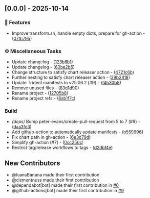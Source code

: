 
## [0.0.0] - 2025-10-14



### 🚀 Features

- Improve transform.sh, handle empty dicts, prepare for gh-action - ([07fb795](https://github.com/postfinance/trident-helm/commit/07fb795f9ffc9c5b0ac8747d615a29dd6d6cdbe1))

### ⚙️ Miscellaneous Tasks

- Update changelog - ([123b6b1](https://github.com/postfinance/trident-helm/commit/123b6b1c06e12aefb282efa6a2e884c3c469ad90))
- Update changelog - ([63be2b5](https://github.com/postfinance/trident-helm/commit/63be2b5b83312c55413e12c4d5c7a6af6f8c7ed8))
- Change structure to satisfy chart releaser action - ([4721c6b](https://github.com/postfinance/trident-helm/commit/4721c6b6a7d957ec36e22eecdce9cbd251801c3f))
- Further nesting to satisfy chart releaser action - ([29b2418](https://github.com/postfinance/trident-helm/commit/29b241853017d73f5dd3adf4dd78e79d5f5723c3))
- Update Trident manifests to v25.06.2 (#9) - ([f4b30b8](https://github.com/postfinance/trident-helm/commit/f4b30b8478e0d9cddbf914de29d31568e40efa61))
- Remove unused files - ([83d1d90](https://github.com/postfinance/trident-helm/commit/83d1d9063eba6c92bbcfa703eccd864d02decbdf))
- Rename project - ([12705b8](https://github.com/postfinance/trident-helm/commit/12705b8895c6fed611f28e3762d32b8bbe57ad4d))
- Rename project refs - ([6ab1f7c](https://github.com/postfinance/trident-helm/commit/6ab1f7cfb756638e04494a458ca7eaec15885744))

### Build

- *(deps)* Bump peter-evans/create-pull-request from 5 to 7 (#6) - ([daa3fc3](https://github.com/postfinance/trident-helm/commit/daa3fc380638804c0af8548904456682de4fba76))
- Add github-action to automatically update manifests - ([b559996](https://github.com/postfinance/trident-helm/commit/b55999664d0e404e1064d0075f969ee3b05345f6))
- Fix chart path in gh-action - ([6e3d79d](https://github.com/postfinance/trident-helm/commit/6e3d79d6b0adc0c2b0750173cac1458566eb05a9))
- Simplify gh-action (#7) - ([0cc250c](https://github.com/postfinance/trident-helm/commit/0cc250c02e88eb55f9f6d8687caa06c873e79937))
- Restrict tag/release workflows to tags - ([d2dbf4e](https://github.com/postfinance/trident-helm/commit/d2dbf4e84a050e062366e771511c28b64e2eaeca))




## New Contributors
* @luanaBanana made their first contribution
* @clementnuss made their first contribution
* @dependabot[bot] made their first contribution in [#6](https://github.com/postfinance/trident-helm/pull/6)
* @github-actions[bot] made their first contribution in [#9](https://github.com/postfinance/trident-helm/pull/9)
